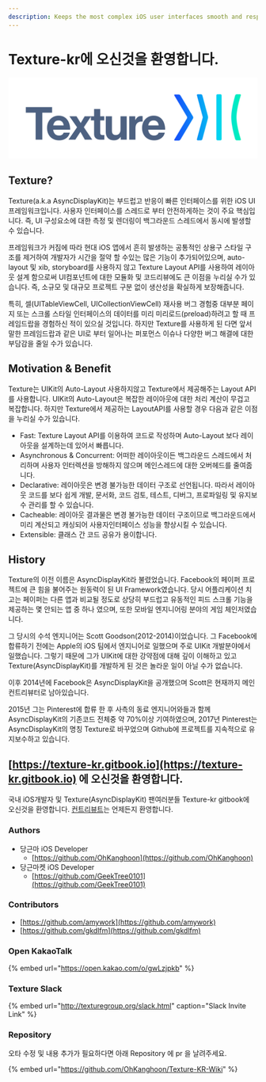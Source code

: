 ```yaml
---
description: Keeps the most complex iOS user interfaces smooth and responsive.
---
```


# Texture-kr에 오신것을 환영합니다.



![Built at Pinterest](.gitbook/assets/image%20%288%29.png)

## **Texture?**

Texture\(a.k.a AsyncDisplayKit\)는 부드럽고 반응이 빠른 인터페이스를 위한 iOS UI 프레임워크입니다. 사용자 인터페이스를 스레드로 부터 안전하게하는 것이 주요 핵심입니다. 즉, UI 구성요소에 대한 측정 및 렌더링이 백그라운드 스레드에서 동시에 발생할 수 있습니다.

프레임워크가 커짐에 따라 현대 iOS 앱에서 흔히 발생하는 공통적인 상용구 스타일 구조를 제거하여 개발자가 시간을 절약 할 수있는 많은 기능이 추가되어있으며, auto-layout 및 xib, storyboard를 사용하지 않고 Texture Layout API를 사용하여 레이아웃 설계 함으로써 UI컴포넌트에 대한 모듈화 및 코드리뷰에도 큰 이점을 누리실 수가 있습니다. 즉, 소규모 및 대규모 프로젝트 구분 없이 생산성을 확실하게 보장해줍니다.

 특히, 셀\(UITableViewCell, UICollectionViewCell\) 재사용 버그 경험중 대부분 페이지 또는 스크롤 스타일 인터페이스의 데이터를 미리 미리로드\(preload\)하려고 할 때 프레임드랍을 경험하신 적이 있으실 것입니다. 하지만 Texture를 사용하게 된 다면 앞서 말한 프레임드랍과 같은 UI로 부터 일어나는 퍼포먼스 이슈나 다양한 버그 해결에 대한 부담감을 줄일 수가 있습니다.

## Motivation & Benefit

Texture는 UIKit의 Auto-Layout 사용하지않고 Texture에서 제공해주는 Layout API를 사용합니다. UIKit의 Auto-Layout은 복잡한 레이아웃에 대한 처리 계산이 무겁고 복잡합니다. 하지만 Texture에서 제공하는 LayoutAPI를 사용할 경우 다음과 같은 이점을 누리실 수가 있습니다.

* Fast: Texture Layout API를 이용하여 코드로 작성하며 Auto-Layout 보다 레이아웃을 설계하는데 있어서 빠릅니다. 
* Asynchronous & Concurrent: 어떠한 레이아웃이든 백그라운드 스레드에서 처리하며 사용자 인터렉션을 방해하지 않으며 메인스레드에 대한 오버헤드를 줄여줍니다. 
* Declarative: 레이아웃은 변경 불가능한 데이터 구조로 선언됩니다. 따라서 레이아웃 코드를 보다 쉽게 ​​개발, 문서화, 코드 검토, 테스트, 디버그, 프로파일링 및 유지보수 관리를 할 수 ​​있습니다.
* Cacheable: 레이아웃 결과물은 변경 불가능한 데이터 구조이므로 백그라운드에서 미리 계산되고 캐싱되어 사용자인터페이스 성능을 향상시킬 수 있습니다.
* Extensible: 클래스 간 코드 공유가 용이합니다.

## History

Texture의 이전 이름은 AsyncDisplayKit라 불렸었습니다. Facebook의 페이퍼 프로젝트에 큰 힘을 불어주는 원동력이 된 UI  Framework였습니다. 당시 어플리케이션 치고는 페이퍼는 다른 앱과 비교될 정도로 상당히 부드럽고 유동적인 피드 스크롤 기능을 제공하는 몇 안되는 앱 중 하나 였으며, 또한 모바일 엔지니어링 분야의 게임 체인저였습니다. 

그 당시의 수석 엔지니어는 Scott Goodson\(2012-2014\)이었습니다. 그 Facebook에 합류하기 전에는 Apple의 iOS 팀에서 엔지니어로 일했으며 주로 UIKit 개발분야에서 일했습니다. 그렇기 때문에 그가 UIKit에 대한 강약점에 대해 깊이 이해하고 있고 Texture\(AsyncDisplayKit\)를 개발하게 된 것은 놀라운 일이 아닐 수가 없습니다.

이후 2014년에 Facebook은 AsyncDisplayKit을 공개했으며 Scott은 현재까지 메인 컨트리뷰터로 남아있습니다. 

2015년 그는 Pinterest에 합류 한 후 사측의 동료 엔지니어와들과 함께 AsyncDisplayKit의 기존코드 전체중 약 70%이상 기여하였으며, 2017년 Pinterest는 AsyncDisplayKit의 명칭 Texture로 바꾸었으며 Github에 프로젝트를 지속적으로 유지보수하고 있습니다.

## [https://texture-kr.gitbook.io](https://texture-kr.gitbook.io) 에 오신것을 환영합니다.

국내 iOS개발자 및 Texture\(AsyncDisplayKit\) 팬여러분들 Texture-kr gitbook에 오신것을 환영합니다. [컨트리뷰트](https://github.com/OhKanghoon/Texture-KR-Wiki)는 언제든지 환영합니다. 

### Authors

* 당근마 iOS Developer
  * [https://github.com/OhKanghoon](https://github.com/OhKanghoon)
* 당근마켓 iOS Developer
  * [https://github.com/GeekTree0101](https://github.com/GeekTree0101)

### Contributors

* [https://github.com/amywork](https://github.com/amywork)
* [https://github.com/gkdlfm](https://github.com/gkdlfm)

### Open KakaoTalk

{% embed url="https://open.kakao.com/o/gwLzjpkb" %}

### Texture Slack

{% embed url="http://texturegroup.org/slack.html" caption="Slack Invite Link" %}

### Repository

오타 수정 및 내용 추가가 필요하다면 아래 Repository 에 pr 을 날려주세요.

{% embed url="https://github.com/OhKanghoon/Texture-KR-Wiki" %}





